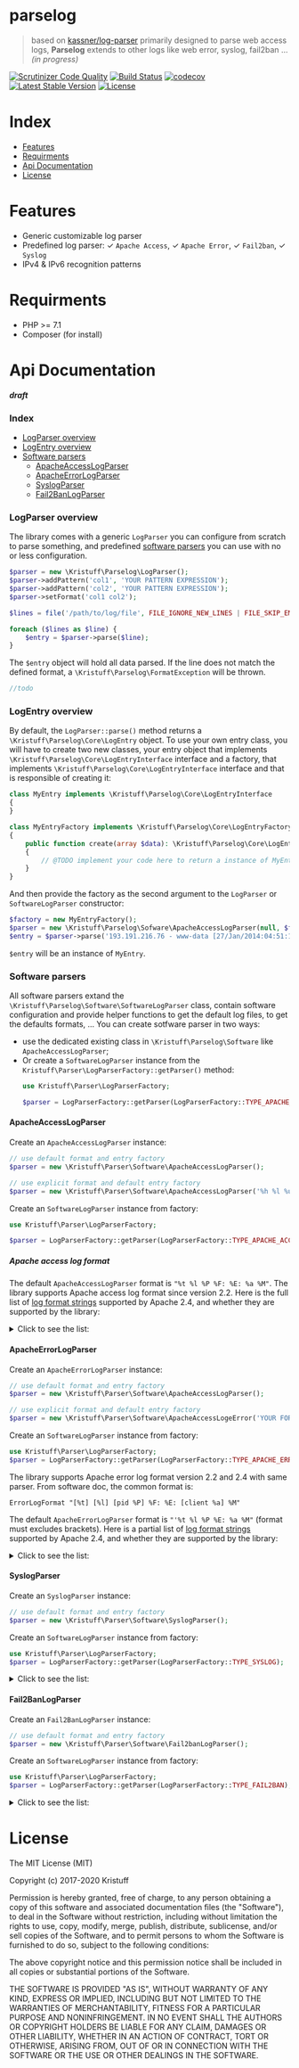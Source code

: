 # parselog
> based on [kassner/log-parser](https://github.com/kassner/log-parser) primarily designed to parse web access logs, **Parselog** extends to other logs like web error, syslog, fail2ban ... *(in progress)*

[![Scrutinizer Code Quality](https://scrutinizer-ci.com/g/kristuff/parselog/badges/quality-score.png?b=master)](https://scrutinizer-ci.com/g/kristuff/parselog/?branch=master)
[![Build Status](https://travis-ci.org/kristuff/parselog.svg?branch=master)](https://travis-ci.org/kristuff/parselog)
[![codecov](https://codecov.io/gh/kristuff/parselog/branch/master/graph/badge.svg)](https://codecov.io/gh/kristuff/parselog)
[![Latest Stable Version](https://poser.pugx.org/kristuff/parselog/v/stable)](https://packagist.org/packages/kristuff/parselog)
[![License](https://poser.pugx.org/kristuff/parselog/license)](https://packagist.org/packages/kristuff/parselog)

# Index
- [Features](#Features) 
- [Requirments](#Requirments) 
- [Api Documentation](#Api-Documentation) 
- [License](#License) 

# Features
- Generic customizable log parser
- Predefined log parser: ✓ `Apache Access`, ✓ `Apache Error`, ✓ `Fail2ban`, ✓ `Syslog`
- IPv4 & IPv6 recognition patterns

# Requirments
- PHP >= 7.1
- Composer (for install)

# Api Documentation

***draft***

### Index 
- [LogParser overview](#LogParser-overview) 
- [LogEntry overview](#LogEntry-overview) 
- [Software parsers](#Software-parsers) 
  - [ApacheAccessLogParser](#ApacheAccessLogParser) 
  - [ApacheErrorLogParser](#ApacheErrorLogParser) 
  - [SyslogParser](#SyslogParser) 
  - [Fail2BanLogParser](#Fail2BanLogParser) 


### LogParser overview

The library comes with a generic `LogParser` you can configure from scratch to parse something, and predefined [software parsers](#Software-parsers) you can use with no or less configuration.
 
```php
$parser = new \Kristuff\Parselog\LogParser();
$parser->addPattern('col1', 'YOUR PATTERN EXPRESSION'); 
$parser->addPattern('col2', 'YOUR PATTERN EXPRESSION'); 
$parser->setFormat('col1 col2');

$lines = file('/path/to/log/file', FILE_IGNORE_NEW_LINES | FILE_SKIP_EMPTY_LINES);

foreach ($lines as $line) {
    $entry = $parser->parse($line);
}
```
The `$entry` object will hold all data parsed. If the line does not match the defined format, a `\Kristuff\Parselog\FormatException` will be thrown.

```php
//todo
```

### LogEntry overview
By default, the `LogParser::parse()` method returns a `\Kristuff\Parselog\Core\LogEntry` object. To use your own entry class, you will have to create two new classes, your entry object that implements `\Kristuff\Parselog\Core\LogEntryInterface` interface and a factory, that implements `\Kristuff\Parselog\Core\LogEntryInterface` interface and that is responsible of creating it: 

```php
class MyEntry implements \Kristuff\Parselog\Core\LogEntryInterface
{
}

class MyEntryFactory implements \Kristuff\Parselog\Core\LogEntryFactoryInterface
{
    public function create(array $data): \Kristuff\Parselog\Core\LogEntryInterface
    {
        // @TODO implement your code here to return a instance of MyEntry
    }
}
```

And then provide the factory as the second argument to the `LogParser` or `SoftwareLogParser` constructor:

```php
$factory = new MyEntryFactory();
$parser = new \Kristuff\Parselog\Sofware\ApacheAccessLogParser(null, $factory);
$entry = $parser->parse('193.191.216.76 - www-data [27/Jan/2014:04:51:16 +0100] "GET /wp-content/uploads/2013/11/whatever.jpg HTTP/1.1" 200 58678');
```

`$entry` will be an instance of `MyEntry`.

### Software parsers

All software parsers extand the `\Kristuff\Parselog\Software\SoftwareLogParser` class, contain software configuration and provide helper functions to get the default log files, to get the defaults formats, ... 
You can create sotfware parser in two ways: 
-   use the dedicated existing class in `\Kristuff\Parselog\Software` like `ApacheAccessLogParser`;
-   Or create a `SoftwareLogParser` instance from the `Kristuff\Parser\LogParserFactory::getParser()` method:
    ```php
    use Kristuff\Parser\LogParserFactory;

    $parser = LogParserFactory::getParser(LogParserFactory::TYPE_APACHE_ACCESS);
    ```

#### ApacheAccessLogParser    

Create an `ApacheAccessLogParser` instance:

```php
// use default format and entry factory
$parser = new \Kristuff\Parser\Software\ApacheAccessLogParser(); 

// use explicit format and default entry factory
$parser = new \Kristuff\Parser\Software\ApacheAccessLogParser('%h %l %u %t \"%r\" %>s %O \"%{Referer}i\" \"%{User-Agent}i\"'); 
```

Create an `SoftwareLogParser` instance from factory:
```php
use Kristuff\Parser\LogParserFactory;

$parser = LogParserFactory::getParser(LogParserFactory::TYPE_APACHE_ACCESS);
```
##### Apache access log format
The default `ApacheAccessLogParser` format is  `"%t %l %P %F: %E: %a %M"`.
The library supports Apache access log format since version 2.2. Here is the full list of [log format strings](https://httpd.apache.org/docs/2.4/en/mod/mod_log_config.html#formats) supported by Apache 2.4, and whether they are supported by the library:

<details>
  <summary>Click to see the list:</summary>

| Supported?    | Placeholder   | Property name     | Description |
|:----------:   |:-------------:|---------------    | -------------|
| **Yes**       | %%            | percent           | The percent sign. |
| **Yes**       | %a            | remoteIp          | Client IP address of the request (remoteIp).|
| **Yes**       | %A            | localIp           | Local IP-address. |
| No            | %B            | -                 | Size of response in bytes, excluding HTTP headers. |
| **Yes**       | %b            | responseBytes     | Size of response in bytes, excluding HTTP headers. In CLF format, i.e. a '-' rather than a 0 when no bytes are sent. |
| No            | %{VARNAME}C | - | The contents of cookie VARNAME in the request sent to the server. Only version 0 cookies are fully supported. |
| **Yes**       | %D            | timeServeRequest  | The time taken to serve the request, in microseconds. |
| No            | %{VARNAME}e   | -                 | The contents of the environment variable VARNAME |
| No            | %f            | -                 | Filename.          |
| **Yes**       | %h            | host              | Remote hostname.    |
| **Yes**       | %H            | requestProtocol   | The request protocol (this is Apache specific) |
| **Yes**       | %{VARNAME}i   | header{VARNAME}   | The contents of VARNAME: header line(s) in the request sent to the server. Changes made by other modules (e.g. mod_headers) affect this. If you're interested in what the request header was prior to when most modules would have modified it, use mod_setenvif to copy the header into an internal environment variable and log that value with the %{VARNAME}e described above. |
| No            | %k            | -                 | Number of keepalive requests handled on this connection.|
| **Yes**       | %l            | logname           | Remote logname (from identd, if supplied). This will return a dash unless mod_ident is present and IdentityCheck is set On. |
| No            | %L            | -                 | The request log ID from the error log. |
| **Yes**       | %m            | requestMethod     | The request method |
| No            | %{VARNAME}n   | -                 | The contents of note VARNAME from another module. |
| No            | %{VARNAME}o   | -                 | The contents of VARNAME: header line(s) in the reply.. |
| **Yes**       | %p            | port              | The canonical port of the server serving the request |
| No            | %{format}p    | -                 | The canonical port of the server serving the request or the server's actual port or the client's actual port. Valid formats are canonical, local, or remote. |
| No            | %P            | -                 | The process ID of the child that serviced the request. |
| No            | %{format}P    | -                 | The process ID or thread id of the child that serviced the request. Valid formats are pid, tid, and hextid. hextid requires APR 1.2.0 or higher. |
| No??????????  | %q  | - | The query string (prepended with a ? if a query string exists, otherwise an empty string)|
| **Yes**       | %r            | request           | First line of request |
| No            | %R            | -                 | The handler generating the response (if any). |
| No            | %s            | -                 | Status. For requests that got internally redirected, this is the status of the *original* request --- %>s for the last. |
| **Y**         | %>s           | status            | Status |
| **Y**         | %t            | time              | Time the request was received (standard english format)   |
| No            | %{format}t    | -                 | The time, in the form given by format.                    |
| **Y**         | %T            | requestTime       | The time taken to serve the request, in seconds. |
| **Y**         | %u            | user              | Remote user if the request was authenticated. May be bogus if return status (%s) is 401 (unauthorized). |
| **Y**         | %U            | URL               | The URL path requested, not including any query string. |
| **Y**         | %v            | serverName        | The canonical ServerName of the server serving the request. |
| **Y**         | %V            | canonicalServerName | The server name according to the UseCanonicalName setting. |
| No            | %X            | -                 | Connection status when response is completed: X = connection aborted before the response completed. + = connection may be kept alive after the response is sent. - = connection will be closed after the response is sent. |
| **Y**         | %I            | receivedBytes     | Bytes received, including request and headers, cannot be zero. You need to enable mod_logio to use this. |
| **Y**         | %O            | sentBytes         | Bytes sent, including headers, cannot be zero. You need to enable mod_logio to use this. |
| No            | %S            | -                 | Bytes transferred (received and sent), including request and headers, cannot be zero. This is the combination of %I and %O. You need to enable mod_logio to use this. |
</details>

#### ApacheErrorLogParser

Create an `ApacheErrorLogParser` instance:

```php
// use default format and entry factory
$parser = new \Kristuff\Parser\Software\ApacheAccessLogParser(); 

// use explicit format and default entry factory
$parser = new \Kristuff\Parser\Software\ApacheAccessLogeError('YOUR FORMAT'); 
```

Create an `SoftwareLogParser` instance from factory:
```php
use Kristuff\Parser\LogParserFactory;
$parser = LogParserFactory::getParser(LogParserFactory::TYPE_APACHE_ERROR);
```

The library supports Apache error log format version 2.2 and 2.4 with same parser. 
From software doc, the common format is:
```
ErrorLogFormat "[%t] [%l] [pid %P] %F: %E: [client %a] %M"
```
The default `ApacheErrorLogParser` format is `"'%t %l %P %E: %a %M"` (format must excludes brackets). Here is a partial list of [log format strings](https://httpd.apache.org/docs/2.4/en/mod/core.html#errorlogformat) supported by Apache 2.4, and whether they are supported by the library:

<details>
  <summary>Click to see the list:</summary>

| Supported?    | Placeholder   | Property name     | Description |
|:----------:   |:-------------:|---------------    | -------------|
| **Yes**       | %%            | percent           | The percent sign. |
| **Yes**       | %a            | remoteIp          | Client IP address of the request (remoteIp).|
| **Yes**       | %A            | localIp           | Local IP-address. |
| **Yes**       | %E:           | errorCode         | APR/OS error status code and string. |
| No            | %F:           | -                 | Source file name and line number of the log call. |
| **Yes**       | %l            | level             | Loglevel of the message. |
| **Yes**       | %M            | message           | The actual log message. |
| **Yes**       | %P            | pid               | Process ID of current process. |

</details>





#### SyslogParser

Create an `SyslogParser` instance:

```php
// use default format and entry factory
$parser = new \Kristuff\Parser\Software\SyslogParser(); 
```

Create an `SoftwareLogParser` instance from factory:
```php
use Kristuff\Parser\LogParserFactory;
$parser = LogParserFactory::getParser(LogParserFactory::TYPE_SYSLOG);
```

<details>
  <summary>Click to see the list:</summary>

| Supported?    | Placeholder   | Property name     | Description |
|:----------:   |:-------------:|---------------    | -------------|

</details>





#### Fail2BanLogParser

Create an `Fail2BanLogParser` instance:

```php
// use default format and entry factory
$parser = new \Kristuff\Parser\Software\Fail2banLogParser(); 
```

Create an `SoftwareLogParser` instance from factory:
```php
use Kristuff\Parser\LogParserFactory;
$parser = LogParserFactory::getParser(LogParserFactory::TYPE_FAIL2BAN);
```

<details>
  <summary>Click to see the list:</summary>

| Supported?    | Placeholder   | Property name     | Description |
|:----------:   |:-------------:|---------------    | -------------|

</details>



# License

The MIT License (MIT)

Copyright (c) 2017-2020 Kristuff

Permission is hereby granted, free of charge, to any person obtaining a copy
of this software and associated documentation files (the "Software"), to deal
in the Software without restriction, including without limitation the rights
to use, copy, modify, merge, publish, distribute, sublicense, and/or sell
copies of the Software, and to permit persons to whom the Software is
furnished to do so, subject to the following conditions:

The above copyright notice and this permission notice shall be included in
all copies or substantial portions of the Software.

THE SOFTWARE IS PROVIDED "AS IS", WITHOUT WARRANTY OF ANY KIND, EXPRESS OR
IMPLIED, INCLUDING BUT NOT LIMITED TO THE WARRANTIES OF MERCHANTABILITY,
FITNESS FOR A PARTICULAR PURPOSE AND NONINFRINGEMENT. IN NO EVENT SHALL THE
AUTHORS OR COPYRIGHT HOLDERS BE LIABLE FOR ANY CLAIM, DAMAGES OR OTHER
LIABILITY, WHETHER IN AN ACTION OF CONTRACT, TORT OR OTHERWISE, ARISING FROM,
OUT OF OR IN CONNECTION WITH THE SOFTWARE OR THE USE OR OTHER DEALINGS IN
THE SOFTWARE.